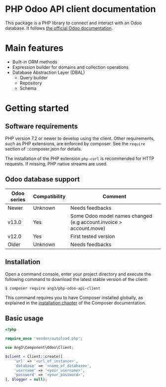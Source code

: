 PHP Odoo API client documentation
=================================

This package is a PHP library to connect and interact with an Odoo database.
It follows [the official Odoo documentation](https://www.odoo.com/documentation/13.0/developer/misc/api/odoo.html).

Main features
=============

- Built-in ORM methods
- Expression builder for domains and collection operations
- Database Abstraction Layer (DBAL)
  - Query builder
  - Repository
  - Schema

Getting started
===============

Software requirements
---------------------

PHP version 7.2 or newer to develop using the client. Other requirements, such as PHP extensions, are enforced by
composer. See the `require` section of ::composer.json
for details.

The installation of the PHP extension `php-curl` is recommended
for HTTP requests. If missing, PHP native streams are used.

Odoo database support
---------------------

| Odoo series | Compatibility | Comment |
| --- | --- | --- |
| Newer | Unknown | Needs feedbacks |
| v13.0 | Yes | Some Odoo model names changed (e.g account.invoice > account.move) |
| v12.0 | Yes | First tested version |
| Older | Unknown | Needs feedbacks |

Installation
------------

Open a command console, enter your project directory and execute the
following command to download the latest stable version of the client:

```console
$ composer require ang3/php-odoo-api-client
```

This command requires you to have Composer installed globally, as explained
in the [installation chapter](https://getcomposer.org/doc/00-intro.md)
of the Composer documentation.

Basic usage
-----------

```php
<?php

require_once 'vendor/autoload.php';

use Ang3\Component\Odoo\Client;

$client = Client::create([
    'url' => '<url_of_instance>',
    'database' => '<name_of_database>',
    'username' => '<your_username>',
    'password' => '<your_password>',
], $logger = null);
```